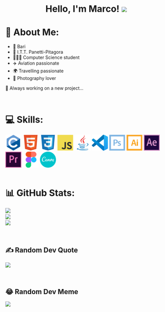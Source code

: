 <h1 align="center">Hello, I'm Marco! <img src="https://media.giphy.com/media/hvRJCLFzcasrR4ia7z/giphy.gif" width="30px"/></h1>

# 💫 About Me:
- 📍 Bari
- 🏫 I.T.T. Panetti-Pitagora
- 👨🏼‍💻 Computer Science student
- ✈️ Aviation passionate
- 🌍 Travelling passionate
- 📸 Photography lover

👀 Always working on a new project...

<br>

# 💻 Skills:
<div>
<img src="https://github.com/devicons/devicon/blob/master/icons/c/c-original.svg" title="C" alt="C" width="50" height="50"/>
<img src="https://github.com/devicons/devicon/blob/master/icons/html5/html5-original.svg" height="50" width="50" alt="HTML" title="HTML"/>
<img src="https://github.com/devicons/devicon/blob/master/icons/css3/css3-original.svg" height="50" width="50" alt="CSS" title="CSS"/>
<img src="https://github.com/devicons/devicon/blob/master/icons/javascript/javascript-original.svg" height="50" width="50" alt="JavaScript" title="JavaScript"/>
<img src="https://raw.githubusercontent.com/devicons/devicon/master/icons/java/java-original.svg" title="Java" alt="Java" width="50" height="50"/>
<img src="https://github.com/devicons/devicon/blob/master/icons/vscode/vscode-original.svg" title="VSCode" alt="VSCode" width="50" height="50"/>
<img src="https://github.com/devicons/devicon/blob/master/icons/photoshop/photoshop-line.svg" title="Photoshop" alt="Photoshop" width="50" height="50"/>
<img src="https://github.com/devicons/devicon/blob/master/icons/illustrator/illustrator-line.svg" title="Adobe Illustrator" alt="AdobeIllustrator" width="50" height="50"/>
<img src="https://github.com/devicons/devicon/blob/master/icons/aftereffects/aftereffects-original.svg" title="After Effects" alt="AfterEffects" width="50" height="50"/>
<img src="https://github.com/devicons/devicon/blob/master/icons/premierepro/premierepro-original.svg" title="Premiere Pro" alt="PremierePro" width="50" height="50"/>
<img src="https://github.com/devicons/devicon/blob/master/icons/figma/figma-original.svg" title="Figma" alt="Figma" width="50" height="50"/>
<img src="https://github.com/devicons/devicon/blob/master/icons/canva/canva-original.svg" title="Canva" alt="Canva" width="50" height="50"/>
</div>

<br>

# 📊 GitHub Stats:
![](https://github-readme-stats.vercel.app/api?username=MarcuccioArme&theme=dark&hide_border=false&include_all_commits=false&count_private=false)<br/>
![](https://github-readme-streak-stats.herokuapp.com/?user=MarcuccioArme&theme=dark&hide_border=false)<br/>
![](https://github-readme-stats.vercel.app/api/top-langs/?username=MarcuccioArme&theme=dark&hide_border=false&include_all_commits=false&count_private=false&layout=compact)

<br>

## ✍️ Random Dev Quote
![](https://quotes-github-readme.vercel.app/api?type=horizontal&theme=gruvbox)

<br>

## 😂 Random Dev Meme
<img src="https://rm.up.railway.app/" width="512px"/>

<!--
**MarcuccioArme/MarcuccioArme** is a ✨ _special_ ✨ repository because its `README.md` (this file) appears on your GitHub profile.

Here are some ideas to get you started:

- 🔭 I’m currently working on ...
- 🌱 I’m currently learning ...
- 👯 I’m looking to collaborate on ...
- 🤔 I’m looking for help with ...
- 💬 Ask me about ...
- 📫 How to reach me: ...
- 😄 Pronouns: ...
- ⚡ Fun fact: ...
-->
